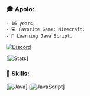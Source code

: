### 🎓 Apolo:
    - 16 years;
    - 💻 Favorite Game: Minecraft;
    - 📍 Learning Java Script.

[![Discord](https://img.shields.io/badge/Discord-7289DA?style=for-the-badge&logo=discord&logoColor=white)](https://discord.gg/uwspFaWEaK)

[![Stats](https://github-readme-stats.vercel.app/api?username=Apolozada&show_icons=true&theme=radical)]

### 💎 Skills:

[![Java](https://img.shields.io/badge/Java-ED8B00?style=for-the-badge&logo=openjdk&logoColor=white)]
[![JavaScript](https://img.shields.io/badge/JavaScript-F7DF1E?style=for-the-badge&logo=javascript&logoColor=black)]
